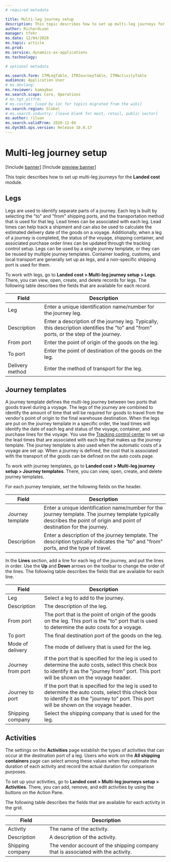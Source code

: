 ```yaml
---
# required metadata

title: Multi-leg journey setup
description: This topic describes how to set up multi-leg journeys for the Landed cost module.
author: RichardLuan
manager: tfehr
ms.date: 12/04/2020
ms.topic: article
ms.prod: 
ms.service: dynamics-ax-applications
ms.technology: 

# optional metadata

ms.search.form: ITMLegTable, ITMJourneyTable, ITMActivityTable
audience: Application User
# ms.devlang: 
ms.reviewer: kamaybac
ms.search.scope: Core, Operations
# ms.tgt_pltfrm: 
# ms.custom: [used by loc for topics migrated from the wiki]
ms.search.region: Global
# ms.search.industry: [leave blank for most, retail, public sector]
ms.author: riluan
ms.search.validFrom: 2020-12-04
ms.dyn365.ops.version: Release 10.0.17
---
```


# Multi-leg journey setup

[!include [banner](../../includes/banner.md)]
[!include [preview banner](../includes/preview-banner.md)]

This topic describes how to set up multi-leg journeys for the **Landed cost** module.

## Legs

Legs are used to identify separate parts of a journey. Each leg is built by selecting the "to" and "from" shipping ports, and the transportation method that is used for that leg. Lead times can be associated with each leg. Lead times can help track a shipment and can also be used to calculate the estimated delivery date of the goods on a voyage. Additionally, when a leg of a journey is completed, the status of the voyage, shipping container, and associated purchase order lines can be updated through the tracking control setup. Legs can be used by a single journey template, or they can be reused by multiple journey templates. Container loading, customs, and local transport are generally set up as legs, and a non-specific shipping port is used for them.

To work with legs, go to **Landed cost \> Multi-leg journey setup \> Legs**. There, you can view, open, create, and delete records for legs. The following table describes the fields that are available for each record.

| Field | Description |
|---|---|
| Leg | Enter a unique identification name/number for the journey leg. |
| Description | Enter a description of the journey leg. Typically, this description identifies the "to" and "from" ports, or the step of the journey. |
| From port | Enter the point of origin of the goods on the leg. |
| To port | Enter the point of destination of the goods on the leg. |
| Delivery method | Enter the method of transport for the leg. |

## Journey templates

A journey template defines the multi-leg journey between two ports that goods travel during a voyage. The legs of the journey are combined to identify the amount of time that will be required for goods to travel from the vendor's point of origin to the final warehouse destination. When the legs are put on the journey template in a specific order, the lead times will identify the date of each leg and status of the voyage, container, and purchase lines for the voyage. You use the [Tracking control center](delivery-information-setup.md) to set up the lead times that are associated with each leg that makes up the journey template. The journey template is also used when the automatic costs of a voyage are set up. When a journey is defined, the cost that is associated with the transport of the goods can be defined on the auto costs page.

To work with journey templates, go to **Landed cost \> Multi-leg journey setup \> Journey templates**. There, you can view, open, create, and delete journey templates.

For each journey template, set the following fields on the header.

| Field | Description |
|---|---|
| Journey template | Enter a unique identification name/number for the journey template. The journey template typically describes the point of origin and point of destination for the journey. |
| Description | Enter a description of the journey template. The description typically indicates the "to" and "from" ports, and the type of travel. |

In the **Lines** section, add a line for each leg of the journey, and put the lines in order. Use the **Up** and **Down** arrows on the toolbar to change the order of the lines. The following table describes the fields that are available for each line.

| Field | Description |
|---|---|
| Leg | Select a leg to add to the journey. |
| Description | The description of the leg. |
| From port | The port that is the point of origin of the goods on the leg. This port is the "to" port that is used to determine the auto costs for a voyage. |
| To port | The final destination port of the goods on the leg. |
| Mode of delivery | The mode of delivery that is used for the leg. |
| Journey from port | If the port that is specified for the leg is used to determine the auto costs, select this check box to identify it as the "journey from" port. This port will be shown on the voyage header. |
| Journey to port | If the port that is specified for the leg is used to determine the auto costs, select this check box to identify it as the "journey to" port. This port will be shown on the voyage header. |
| Shipping company | Select the shipping company that is used for the leg. |

## Activities

The settings on the **Activities** page establish the types of activities that can occur at the destination port of a leg. Users who work on the **All shipping containers** page can select among these values when they estimate the duration of each activity and record the actual duration for comparison purposes.

To set up your activities, go to **Landed cost \> Multi-leg journeys setup \> Activities**. There, you can add, remove, and edit activities by using the buttons on the Action Pane.

The following table describes the fields that are available for each activity in the grid.

| Field | Description |
|---|---|
| Activity | The name of the activity. |
| Description | A description of the activity. |
| Shipping company | The vendor account of the shipping company that is associated with the activity. |
